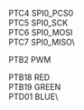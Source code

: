 
PTC4 SPI0_PCS0\
PTC5 SPI0_SCK\
PTC6 SPI0_MOSI\
PTC7 SPI0_MISO\

PTB2 PWM

PTB18 RED\
PTB19 GREEN\
PTD01 BLUE\

